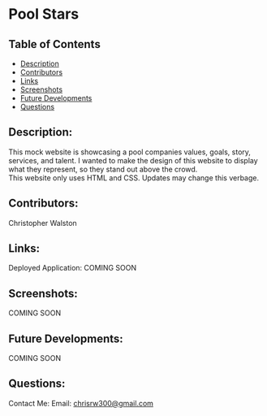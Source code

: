 # Pool Stars

## Table of Contents
* [Description](#description)
* [Contributors](#contributors)
* [Links](#links)
* [Screenshots](#screenshots)
* [Future Developments](#futuredevelopments)
* [Questions](#questions)

## Description:
This mock website is showcasing a pool companies values, goals, story, services, and talent. I wanted to make the design of this website to display what they represent, so they stand out above the crowd. <br>
This website only uses HTML and CSS. Updates may change this verbage.

## Contributors:
Christopher Walston

## Links:
Deployed Application: COMING SOON

## Screenshots:
COMING SOON

## Future Developments:
COMING SOON

## Questions:
Contact Me:
Email: [chrisrw300@gmail.com](chrisrw300@gmail.com)

